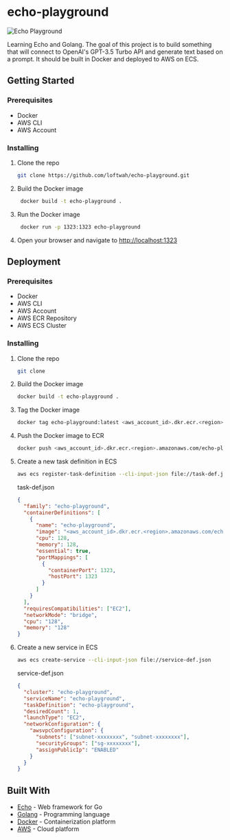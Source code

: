 # echo-playground

![Echo Playground](https://github.com/loftwah/echo-playground/assets/19922556/a85c1e83-acd9-4c0d-a960-fd0260b3bbcb)

Learning Echo and Golang. The goal of this project is to build something that will connect to OpenAI's GPT-3.5 Turbo API and generate text based on a prompt. It should be built in Docker and deployed to AWS on ECS.

## Getting Started

### Prerequisites

- Docker
- AWS CLI
- AWS Account

### Installing

1. Clone the repo

   ```bash
   git clone https://github.com/loftwah/echo-playground.git
   ```

2. Build the Docker image

   ```bash
    docker build -t echo-playground .
   ```

3. Run the Docker image

   ```bash
    docker run -p 1323:1323 echo-playground
   ```

4. Open your browser and navigate to [http://localhost:1323](http://localhost:1323)

## Deployment

### Prerequisites

- Docker
- AWS CLI
- AWS Account
- AWS ECR Repository
- AWS ECS Cluster

### Installing

1. Clone the repo

   ```bash
   git clone
   ```

2. Build the Docker image

   ```bash
   docker build -t echo-playground .
   ```

3. Tag the Docker image

   ```bash
   docker tag echo-playground:latest <aws_account_id>.dkr.ecr.<region>.amazonaws.com/echo-playground:latest
   ```

4. Push the Docker image to ECR
   ```bash
   docker push <aws_account_id>.dkr.ecr.<region>.amazonaws.com/echo-playground:latest
   ```
5. Create a new task definition in ECS

   ```bash
   aws ecs register-task-definition --cli-input-json file://task-def.json
   ```

   task-def.json

   ```json
   {
     "family": "echo-playground",
     "containerDefinitions": [
       {
         "name": "echo-playground",
         "image": "<aws_account_id>.dkr.ecr.<region>.amazonaws.com/echo-playground:latest",
         "cpu": 128,
         "memory": 128,
         "essential": true,
         "portMappings": [
           {
             "containerPort": 1323,
             "hostPort": 1323
           }
         ]
       }
     ],
     "requiresCompatibilities": ["EC2"],
     "networkMode": "bridge",
     "cpu": "128",
     "memory": "128"
   }
   ```

6. Create a new service in ECS
   ```bash
   aws ecs create-service --cli-input-json file://service-def.json
   ```
   service-def.json
   ```json
   {
     "cluster": "echo-playground",
     "serviceName": "echo-playground",
     "taskDefinition": "echo-playground",
     "desiredCount": 1,
     "launchType": "EC2",
     "networkConfiguration": {
       "awsvpcConfiguration": {
         "subnets": ["subnet-xxxxxxxx", "subnet-xxxxxxxx"],
         "securityGroups": ["sg-xxxxxxxx"],
         "assignPublicIp": "ENABLED"
       }
     }
   }
   ```

## Built With

- [Echo](https://echo.labstack.com/) - Web framework for Go
- [Golang](https://golang.org/) - Programming language
- [Docker](https://www.docker.com/) - Containerization platform
- [AWS](https://aws.amazon.com/) - Cloud platform

